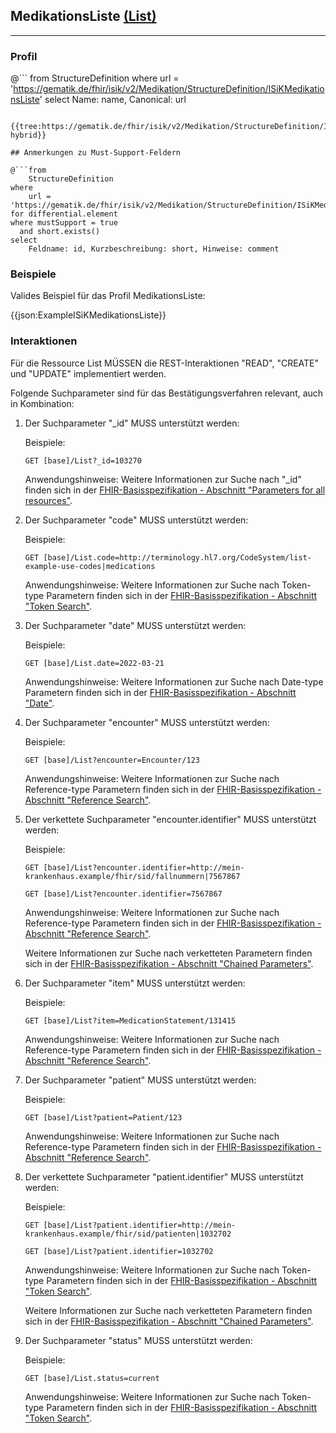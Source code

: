 ## MedikationsListe [(List)](https://www.hl7.org/fhir/list.html)

---

### Profil

@```
from StructureDefinition where url = 'https://gematik.de/fhir/isik/v2/Medikation/StructureDefinition/ISiKMedikationsListe' select Name: name, Canonical: url
```

{{tree:https://gematik.de/fhir/isik/v2/Medikation/StructureDefinition/ISiKMedikationsListe, hybrid}}

## Anmerkungen zu Must-Support-Feldern

@```from
	StructureDefinition
where
    url = 'https://gematik.de/fhir/isik/v2/Medikation/StructureDefinition/ISiKMedikationsListe'
for differential.element
where mustSupport = true
  and short.exists()
select
	Feldname: id, Kurzbeschreibung: short, Hinweise: comment
```

### Beispiele

Valides Beispiel für das Profil MedikationsListe:

{{json:ExampleISiKMedikationsListe}}

### Interaktionen

Für die Ressource List MÜSSEN die REST-Interaktionen "READ", "CREATE" und "UPDATE" implementiert werden.

Folgende Suchparameter sind für das Bestätigungsverfahren relevant, auch in Kombination:

1. Der Suchparameter "_id" MUSS unterstützt werden:

    Beispiele:

    ```GET [base]/List?_id=103270```

    Anwendungshinweise: Weitere Informationen zur Suche nach "_id" finden sich in der [FHIR-Basisspezifikation - Abschnitt "Parameters for all resources"](http://hl7.org/fhir/R4/search.html#all).

1. Der Suchparameter "code" MUSS unterstützt werden:

   Beispiele:

   ```GET [base]/List.code=http://terminology.hl7.org/CodeSystem/list-example-use-codes|medications```

   Anwendungshinweise: Weitere Informationen zur Suche nach Token-type Parametern finden sich in der [FHIR-Basisspezifikation - Abschnitt "Token Search"](http://hl7.org/fhir/R4/search.html#token).

 1. Der Suchparameter "date" MUSS unterstützt werden:

    Beispiele:

    ```GET [base]/List.date=2022-03-21```

    Anwendungshinweise: Weitere Informationen zur Suche nach Date-type Parametern finden sich in der [FHIR-Basisspezifikation - Abschnitt "Date"](http://hl7.org/fhir/R4/search.html#date).

1. Der Suchparameter "encounter" MUSS unterstützt werden:

   Beispiele:

    ```GET [base]/List?encounter=Encounter/123```

    Anwendungshinweise: Weitere Informationen zur Suche nach Reference-type Parametern finden sich in der [FHIR-Basisspezifikation - Abschnitt "Reference Search"](https://www.hl7.org/fhir/search.html#reference).

1. Der verkettete Suchparameter "encounter.identifier" MUSS unterstützt werden:

   Beispiele:

   ```GET [base]/List?encounter.identifier=http://mein-krankenhaus.example/fhir/sid/fallnummern|7567867```

	 ```GET [base]/List?encounter.identifier=7567867```

   Anwendungshinweise: Weitere Informationen zur Suche nach Reference-type Parametern finden sich in der [FHIR-Basisspezifikation - Abschnitt "Reference Search"](https://www.hl7.org/fhir/search.html#reference).

	 Weitere Informationen zur Suche nach verketteten Parametern finden sich in der [FHIR-Basisspezifikation - Abschnitt "Chained Parameters"](http://hl7.org/fhir/search.html#chaining).

1. Der Suchparameter "item" MUSS unterstützt werden:

    Beispiele:

     ```GET [base]/List?item=MedicationStatement/131415```

     Anwendungshinweise: Weitere Informationen zur Suche nach Reference-type Parametern finden sich in der [FHIR-Basisspezifikation - Abschnitt "Reference Search"](https://www.hl7.org/fhir/search.html#reference).


1. Der Suchparameter "patient" MUSS unterstützt werden:

   Beispiele:

    ```GET [base]/List?patient=Patient/123```

    Anwendungshinweise: Weitere Informationen zur Suche nach Reference-type Parametern finden sich in der [FHIR-Basisspezifikation - Abschnitt "Reference Search"](https://www.hl7.org/fhir/search.html#reference).

1. Der verkettete Suchparameter "patient.identifier" MUSS unterstützt werden:

    Beispiele:

    ```GET [base]/List?patient.identifier=http://mein-krankenhaus.example/fhir/sid/patienten|1032702```

    ```GET [base]/List?patient.identifier=1032702```

    Anwendungshinweise: Weitere Informationen zur Suche nach Token-type Parametern finden sich in der [FHIR-Basisspezifikation - Abschnitt "Token Search"](http://hl7.org/fhir/R4/search.html#token).

	Weitere Informationen zur Suche nach verketteten Parametern finden sich in der [FHIR-Basisspezifikation - Abschnitt "Chained Parameters"](http://hl7.org/fhir/search.html#chaining).

1. Der Suchparameter "status" MUSS unterstützt werden:

    Beispiele:

    ```GET [base]/List.status=current```

    Anwendungshinweise: Weitere Informationen zur Suche nach Token-type Parametern finden sich in der [FHIR-Basisspezifikation - Abschnitt "Token Search"](http://hl7.org/fhir/R4/search.html#token).
